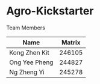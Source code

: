 # Agro-Kickstarter

Team Members

| Name | Matrix |
| ------------- | ------------- |
| Kong Zhen Kit  | 246105  |
| Ong Yee Pheng  | 244827  |
| Ng Zheng Yi  | 245278  |
